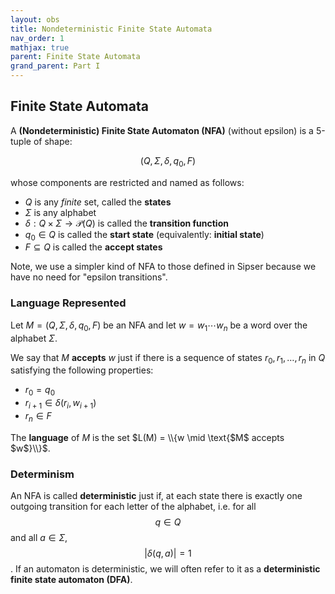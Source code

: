 ```yaml
---
layout: obs
title: Nondeterministic Finite State Automata
nav_order: 1
mathjax: true
parent: Finite State Automata
grand_parent: Part I
---
```


## Finite State Automata

A __(Nondeterministic) Finite State Automaton (NFA)__ (without epsilon) is a 5-tuple of shape:

$$
    (Q,\,\Sigma,\,\delta,\,q_0,\,F)
$$

whose components are restricted and named as follows:
* $Q$ is any *finite* set, called the __states__
* $\Sigma$ is any alphabet
* $\delta : Q \times \Sigma \to \mathcal{P}(Q)$ is called the __transition function__
* $q_0 \in Q$ is called the __start state__ (equivalently: __initial state__)
* $F \subseteq Q$ is called the __accept states__

Note, we use a simpler kind of NFA to those defined in Sipser because we have no need for "epsilon transitions".

### Language Represented

Let $M = (Q,\,\Sigma,\,\delta,\,q_0,\,F)$ be an NFA and let $w = w_1 \cdots{} w_n$ be a word over the alphabet $\Sigma$.

We say that $M$ __accepts__ $w$ just if there is a sequence of states $r_0,r_1,\ldots,r_n$ in $Q$ satisfying the following properties:
* $r_0 = q_0$
* $r_{i+1} \in \delta(r_i,\,w_{i+1})$
* $r_n \in F$

The __language__ of $M$ is the set $L(M) = \\{w \mid \text{$M$ accepts $w$}\\}$. 

### Determinism

An NFA is called __deterministic__ just if, at each state there is exactly one outgoing transition for each letter of the alphabet, i.e. for all $$q \in Q$$ and all $a \in \Sigma$, $$\vert \delta(q,a) \vert = 1$$.  If an automaton is deterministic, we will often refer to it as a __deterministic finite state automaton (DFA)__.